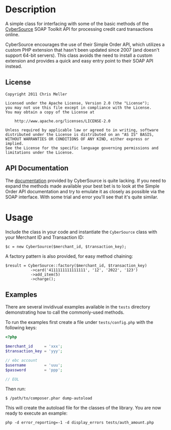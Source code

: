 Description
===========
A simple class for interfacing with some of the basic methods of the [CyberSource](http://cybersource.com) SOAP Toolkit API for processing credit card transactions online.

CyberSource encourages the use of their Simple Order API, which utilizes a custom PHP extension that hasn't been updated since 2007 (and doesn't support 64-bit servers). This class avoids the need to install a custom extension and provides a quick and easy entry point to their SOAP API instead.

License
-------

	Copyright 2011 Chris Meller

	Licensed under the Apache License, Version 2.0 (the "License");
	you may not use this file except in compliance with the License.
	You may obtain a copy of the License at

	    http://www.apache.org/licenses/LICENSE-2.0

	Unless required by applicable law or agreed to in writing, software
	distributed under the License is distributed on an "AS IS" BASIS,
	WITHOUT WARRANTIES OR CONDITIONS OF ANY KIND, either express or implied.
	See the License for the specific language governing permissions and
	limitations under the License.

API Documentation
-----------------
The [documentation](http://www.cybersource.com/developers/develop/integration_methods/simple_order_and_soap_toolkit_api/) provided by CyberSource is quite lacking. If you need to expand the methods made available your best bet is to look at the Simple Order API documentation and try to emulate it as closely as possible via the SOAP interface. With some trial and error you'll see that it's quite similar.

Usage
=====
Include the class in your code and instantiate the ``CyberSource`` class with your Merchant ID and Transaction ID:


	$c = new CyberSource($merchant_id, $transaction_key);

A factory pattern is also provided, for easy method chaining:

	$result = CyberSource::factory($merchant_id, $transaction_key)
	           ->card('4111111111111111', '12', '2022', '123')
	           ->add_item(5)
	           ->charge();


Examples
--------
There are several invidivual examples available in the ``tests`` directory demonstrating how to call the commonly-used methods.

To run the examples first create a file under `tests/config.php` with the following keys:

```php
<?php

$merchant_id     = 'xxx';
$transaction_key = 'yyy';

// ebc account
$username        = 'uuu';
$password        = 'ppp';

// EOL
```

Then run:

```
$ /path/to/composer.phar dump-autoload
```

This will create the autoload file for the classes of the library. You are now ready to execute an example:

```
php -d error_reporting=-1 -d display_errors tests/auth_amount.php
```